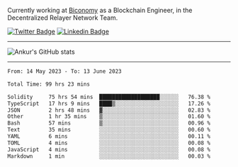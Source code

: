Currently working at [Biconomy](https://biconomy.io/) as a Blockchain Engineer, in the Decentralized Relayer Network Team.

 [![Twitter Badge](https://img.shields.io/badge/-@ankurdubey521-1ca0f1?style=flat-square&labelColor=1ca0f1&logo=twitter&logoColor=white&link=https://twitter.com/ankurdubey521)](https://twitter.com/ankurdubey521) [![Linkedin Badge](https://img.shields.io/badge/-ankurdubey521-blue?style=flat-square&logo=Linkedin&logoColor=white&link=https://www.linkedin.com/in/ankurdubey521/)](https://www.linkedin.com/in/ankurdubey521/)

<hr/>

![Ankur's GitHub stats](https://github-readme-stats.vercel.app/api?username=ankurdubey521&count_private=true&theme=radical)

<hr/>

<!--START_SECTION:waka-->

```txt
From: 14 May 2023 - To: 13 June 2023

Total Time: 99 hrs 23 mins

Solidity     75 hrs 54 mins  ███████████████████░░░░░░   76.38 %
TypeScript   17 hrs 9 mins   ████▒░░░░░░░░░░░░░░░░░░░░   17.26 %
JSON         2 hrs 48 mins   ▓░░░░░░░░░░░░░░░░░░░░░░░░   02.83 %
Other        1 hr 35 mins    ▒░░░░░░░░░░░░░░░░░░░░░░░░   01.60 %
Bash         57 mins         ▒░░░░░░░░░░░░░░░░░░░░░░░░   00.96 %
Text         35 mins         ░░░░░░░░░░░░░░░░░░░░░░░░░   00.60 %
YAML         6 mins          ░░░░░░░░░░░░░░░░░░░░░░░░░   00.11 %
TOML         4 mins          ░░░░░░░░░░░░░░░░░░░░░░░░░   00.08 %
JavaScript   4 mins          ░░░░░░░░░░░░░░░░░░░░░░░░░   00.08 %
Markdown     1 min           ░░░░░░░░░░░░░░░░░░░░░░░░░   00.03 %
```

<!--END_SECTION:waka-->

